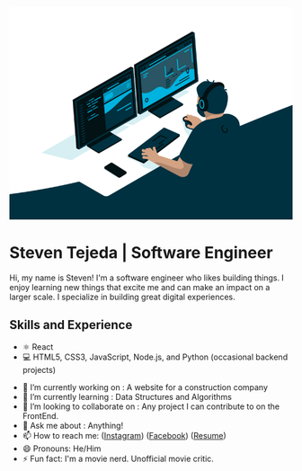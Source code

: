 ![Frontend Software Engineer](https://github.com/stejeda21/stejeda21/blob/main/code.gif)

# Steven Tejeda  | Software Engineer

Hi, my name is Steven! I'm a software engineer who likes building things. I enjoy learning new things that excite me and can make an impact on a larger scale. I specialize in building great digital experiences.

## Skills and Experience
* ⚛️ React
* 💻 HTML5, CSS3, JavaScript, Node.js, and Python (occasional backend projects)

- 🔭 I’m currently working on : A website for a construction company 
- 🌱 I’m currently learning : Data Structures and Algorithms 
- 👯 I’m looking to collaborate on : Any project I can contribute to on the FrontEnd. 
- 💬 Ask me about : Anything! 
- 📫 How to reach me: ([Instagram](https://www.instagram.com/stejeda21/))   ([Facebook](https://www.facebook.com/steven.tejeda.7/))     ([Resume](https://github.com/stejeda21/stejeda21/blob/main/Steven_Tejeda's_resume.pdf))
- 😄 Pronouns: He/Him 
- ⚡ Fun fact: I'm a movie nerd. Unofficial movie critic.  




